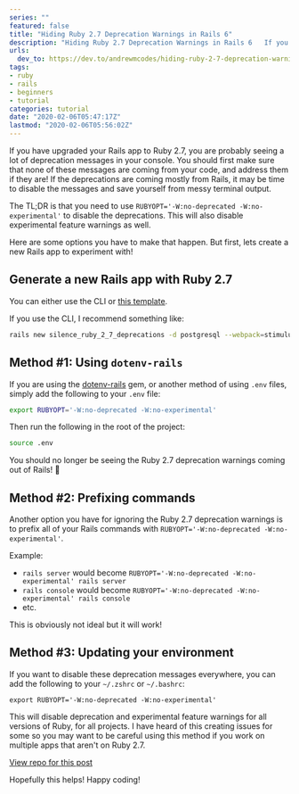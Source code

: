 ```yaml
---
series: ""
featured: false
title: "Hiding Ruby 2.7 Deprecation Warnings in Rails 6"
description: "Hiding Ruby 2.7 Deprecation Warnings in Rails 6   If you have upgraded your Rails app to Rub..."
urls:
  dev_to: https://dev.to/andrewmcodes/hiding-ruby-2-7-deprecation-warnings-in-rails-6-2mil
tags:
- ruby
- rails
- beginners
- tutorial
categories: tutorial
date: "2020-02-06T05:47:17Z"
lastmod: "2020-02-06T05:56:02Z"
---
```


If you have upgraded your Rails app to Ruby 2.7, you are probably seeing a lot of deprecation messages in your console. You should first make sure that none of these messages are coming from your code, and address them if they are! If the deprecations are coming mostly from Rails, it may be time to disable the messages and save yourself from messy terminal output.

The TL;DR is that you need to use `RUBYOPT='-W:no-deprecated -W:no-experimental'` to disable the deprecations. This will also disable experimental feature warnings as well.

Here are some options you have to make that happen. But first, lets create a new Rails app to experiment with!

## Generate a new Rails app with Ruby 2.7

You can either use the CLI or [this template](https://github.com/andrewmcodes/rails_template/generate).

If you use the CLI, I recommend something like:

```sh
rails new silence_ruby_2_7_deprecations -d postgresql --webpack=stimulus
```

## Method #1: Using `dotenv-rails`

If you are using the [dotenv-rails](https://github.com/bkeepers/dotenv/) gem, or another method of using `.env` files, simply add the following to your `.env` file:

```sh
export RUBYOPT='-W:no-deprecated -W:no-experimental'
```

Then run the following in the root of the project:

```sh
source .env
```

You should no longer be seeing the Ruby 2.7 deprecation warnings coming out of Rails! 🎉

## Method #2: Prefixing commands

Another option you have for ignoring the Ruby 2.7 deprecation warnings is to prefix all of your Rails commands with `RUBYOPT='-W:no-deprecated -W:no-experimental'`.

Example:

- `rails server` would become `RUBYOPT='-W:no-deprecated -W:no-experimental' rails server`
- `rails console` would become `RUBYOPT='-W:no-deprecated -W:no-experimental' rails console`
- etc.

This is obviously not ideal but it will work!

## Method #3: Updating your environment

If you want to disable these deprecation messages everywhere, you can add the following to your `~/.zshrc` or `~/.bashrc`:

`export RUBYOPT='-W:no-deprecated -W:no-experimental'`

This will disable deprecation and experimental feature warnings for all versions of Ruby, for all projects. I have heard of this creating issues for some so you may want to be careful using this method if you work on multiple apps that aren't on Ruby 2.7.

[View repo for this post](https://github.com/andrewmcodes/silence-ruby-2-7-deprecations)

Hopefully this helps! Happy coding!
